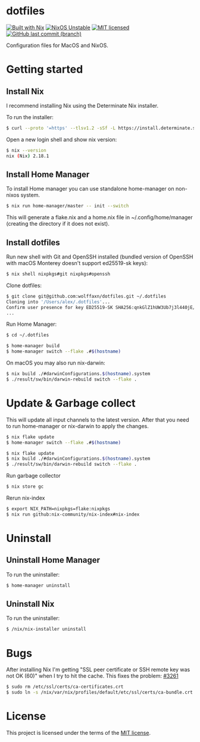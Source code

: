 # dotfiles

[![Built with Nix](https://img.shields.io/static/v1?logo=nixos&logoColor=white&label=&message=Built%20with%20Nix&color=5277c3)](https://builtwithnix.org)
[![NixOS Unstable](https://img.shields.io/badge/NixOS-unstable-blue.svg?style=flat-square&logo=NixOS&logoColor=white)](https://nixos.org)
[![MIT licensed](https://img.shields.io/badge/license-MIT-blue.svg)](https://opensource.org/licenses/MIT)
[![GitHub last commit (branch)](https://img.shields.io/github/last-commit/wolffaxn/dotfiles/main.svg)](https://github.com/wolffaxn/dotfiles)

Configuration files for MacOS and NixOS.

# Getting started

## Install Nix

I recommend installing Nix using the Determinate Nix installer.

To run the installer:

```sh
$ curl --proto '=https' --tlsv1.2 -sSf -L https://install.determinate.systems/nix | sh -s -- install
```

Open a new login shell and show nix version:

```sh
$ nix --version
nix (Nix) 2.18.1

```

## Install Home Manager

To install Home manager you can use standalone home-manager on non-nixos system.

```sh
$ nix run home-manager/master -- init --switch
```

This will generate a flake.nix and a home.nix file in ~/.config/home/manager (creating the directory if it does not exist).

## Install dotfiles

Run new shell with Git and OpenSSH installed (bundled version of OpenSSH with macOS Monterey doesn't support ed25519-sk keys):

```sh
$ nix shell nixpkgs#git nixpkgs#openssh
```

Clone dotfiles:

```sh
$ git clone git@github.com:wolffaxn/dotfiles.git ~/.dotfiles
Cloning into '/Users/alex/.dotfiles'...
Confirm user presence for key ED25519-SK SHA256:qnkGlZ1hUW3Ub7j3l440jE/8fA+z7hHzMc8U6RYKcfI
...
```

Run Home Manager:

```sh
$ cd ~/.dotfiles

$ home-manager build
$ home-manager switch --flake .#$(hostname)
```

On macOS you may also run nix-darwin:

```sh
$ nix build ./#darwinConfigurations.$(hostname).system
$ ./result/sw/bin/darwin-rebuild switch --flake .
```

# Update & Garbage collect

This will update all input channels to the latest version. After that you need to run home-manager or nix-darwin to apply the changes.

```sh
$ nix flake update
$ home-manager switch --flake .#$(hostname)
```

```sh
$ nix flake update
$ nix build ./#darwinConfigurations.$(hostname).system
$ ./result/sw/bin/darwin-rebuild switch --flake .
```

Run garbage collector

```sh
$ nix store gc
```

Rerun nix-index

```sh
$ export NIX_PATH=nixpkgs=flake:nixpkgs
$ nix run github:nix-community/nix-index#nix-index
```

# Uninstall

## Uninstall Home Manager

To run the uninstaller:

```sh
$ home-manager uninstall
```

## Uninstall Nix

To run the uninstaller:

```sh
$ /nix/nix-installer uninstall
```

# Bugs

After installing Nix I'm getting "SSL peer certificate or SSH remote key was not OK (60)" when I try to hit the cache. This fixes the problem: [#3261](https://github.com/NixOS/nix/issues/3261)

```sh
$ sudo rm /etc/ssl/certs/ca-certificates.crt
$ sudo ln -s /nix/var/nix/profiles/default/etc/ssl/certs/ca-bundle.crt /etc/ssl/certs/ca-certificates.crt
```

# License

This project is licensed under the terms of the [MIT license](LICENSE).
